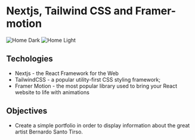 # Nextjs, Tailwind CSS and Framer-motion

![Home Dark](https://github.com/dopelyner/3d-portfolio/blob/master/public/showcase/home-dark.png?raw=true)
![Home Light](https://github.com/dopelyner/3d-portfolio/blob/master/public/showcase/home-light.png?raw=true)


##  Techologies 
- Nextjs - the React Framework for the Web
- TailwindCSS - a popular utility-first CSS styling framework;
- Framer Motion - the most popular library used to bring your React website to life with animations

##  Objectives
- Create a simple portfolio in order to display information about the great artist Bernardo Santo Tirso.
